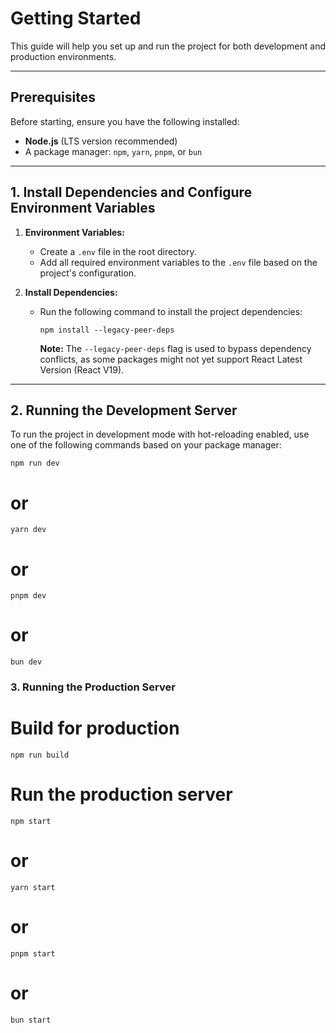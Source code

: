 # Getting Started

This guide will help you set up and run the project for both development and production environments.

---

## Prerequisites

Before starting, ensure you have the following installed:

- **Node.js** (LTS version recommended)
- A package manager: `npm`, `yarn`, `pnpm`, or `bun`

---

## 1. Install Dependencies and Configure Environment Variables

1. **Environment Variables:**

   - Create a `.env` file in the root directory.
   - Add all required environment variables to the `.env` file based on the project's configuration.

2. **Install Dependencies:**

   - Run the following command to install the project dependencies:

     `npm install --legacy-peer-deps`

     **Note:** The `--legacy-peer-deps` flag is used to bypass dependency conflicts, as some packages might not yet support React Latest Version (React V19).

---

## 2. Running the Development Server

To run the project in development mode with hot-reloading enabled, use one of the following commands based on your package manager:

`npm run dev`

# or

`yarn dev`

# or

`pnpm dev`

# or

`bun dev`

### 3. Running the Production Server

# Build for production

`npm run build`

# Run the production server

`npm start`

# or

`yarn start`

# or

`pnpm start`

# or

`bun start`
